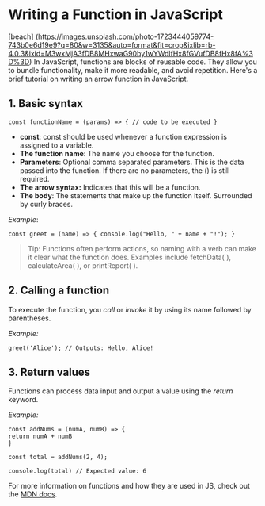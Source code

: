 # Writing a Function in JavaScript
[beach] (https://images.unsplash.com/photo-1723444059774-743b0e6d19e9?q=80&w=3135&auto=format&fit=crop&ixlib=rb-4.0.3&ixid=M3wxMjA3fDB8MHxwaG90by1wYWdlfHx8fGVufDB8fHx8fA%3D%3D)
In JavaScript, functions are blocks of reusable code. They allow you to bundle functionality, make it more readable, and avoid repetition. Here's a brief tutorial on writing an arrow function in JavaScript.

## 1. Basic syntax

`const functionName = (params) => {
  // code to be executed
  }`

- **const**: const should be used whenever a function expression is assigned to a variable.
- **The function name**: The name you choose for the function.
- **Parameters**: Optional comma separated parameters. This is the data passed into the function. If there are no parameters, the () is still required.
- **The arrow syntax:** Indicates that this will be a function.
- **The body**: The statements that make up the function itself. Surrounded by curly braces.

*Example*:

`const greet = (name) => {
console.log("Hello, " + name + "!");
}`

> Tip: Functions often perform actions, so naming with a verb can make it clear what the function does. Examples include fetchData( ), calculateArea( ), or printReport( ).

## 2. Calling a function

To execute the function, you _call_ or _invoke_ it by using its name followed by parentheses.

*Example:*

`greet('Alice'); // Outputs: Hello, Alice!`

## 3. Return values

Functions can process data input and output a value using the _return_ keyword.

*Example:*
````
const addNums = (numA, numB) => {
return numA + numB
}

const total = addNums(2, 4);

console.log(total) // Expected value: 6

````
For more information on functions and how they are used in JS, check out the [MDN docs](https://developer.mozilla.org/en-US/docs/Web/JavaScript/Guide/Functions).
